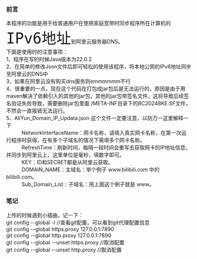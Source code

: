 <h3>前言</h3>
<p>
本程序的功能是用于给普通用户在使用家庭宽带时同步程序所在计算机的<code style="font-size:40px;">IPv6地址</code>到阿里云服务器DNS。</br>
下面是使用时的注意事项：</br>
1、程序在写的时候Java版本为22.0.2</br>
2、在简单的修改Json文件后即可轻松的使用该程序，将本地公网的IPv6地址同步至阿里云的DNS中</br>
3、如果在阿里云没有购买dns服务则emmmmmm不行</br>
4、很重要的一点，现在这个代码在打包成jar包后是无法运行的，原因是由于用maven解决了依赖引入的其他的jar包，其他的jar包带签名文件，这将导致后续签名验证失败导致，需要删除jar包里面 /META-INF目录下的BC20248KE.SF文件，不然会一直报错无法运行。</br>
5、AliYun_Domain_IP_Updata.json 这个文件一定要注意，以防万一这里解释一下</br>
&emsp;&emsp;&emsp;NetworkInterfaceName：网卡名称，请填入真实网卡名称，在第一次运行程序时获得，在有多个子域名的情况下需填多个网卡名称。</br>
&emsp;&emsp;&emsp;RefreshTime：刷新时间，每隔一段时间会重写去获取网卡的IP地址信息，并同步到阿里云上，这里单位是毫秒，填数字即可。</br>
&emsp;&emsp;&emsp;KEY：ID和SECRET都是从阿里云获取。</br>
&emsp;&emsp;&emsp;DOMAIN_NAME：主域名：举个例子 www.bilibili.com 中的 bilibili.com。</br>
&emsp;&emsp;&emsp;Sub_Domain_List：子域名：用上面这个例子就是 www。</br>
<h3>笔记</h3>
<p>上传的时候遇到小插曲，记一下：
  <br>git config --global -l //查看git配置，可以看到git代理配置信息
  <br>git config --global https.proxy 127.0.0.1:7890
  <br>git config --global http.proxy 127.0.0.1:7890
  <br>git config --global --unset https.proxy //取消配置
  <br>git config --global --unset http.proxy //取消配置
</p>
</p>
